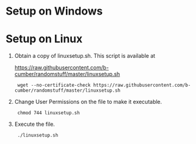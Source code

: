 # Setup on Windows

# Setup on Linux
1. Obtain a copy of linuxsetup.sh. This script is available at 

    https://raw.githubusercontent.com/b-cumber/randomstuff/master/linuxsetup.sh
    
        wget --no-certificate-check https://raw.githubusercontent.com/b-cumber/randomstuff/master/linuxsetup.sh
2. Change User Permissions on the file to make it executable. 
    
        chmod 744 linuxsetup.sh
3. Execute the file. 
    
        ./linuxsetup.sh
